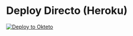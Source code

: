 # Deploy Directo (Heroku)

[![Deploy to Okteto](https://okteto.com/develop-okteto.svg)](https://cloud.okteto.com/deploy?repository=https://github.com/iroboter5/tguploaderv8okteto-main/edit/main/README.md)

